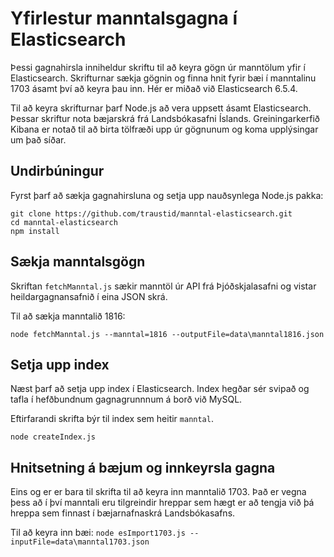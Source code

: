 # Yfirlestur manntalsgagna í Elasticsearch

Þessi gagnahirsla inniheldur skriftu til að keyra gögn úr manntölum yfir í Elasticsearch. Skrifturnar sækja gögnin og finna hnit fyrir bæi í manntalinu 1703 ásamt því að keyra þau inn. Hér er miðað við Elasticsearch 6.5.4.

Til að keyra skrifturnar þarf Node.js að vera uppsett ásamt Elasticsearch. Þessar skriftur nota bæjarskrá frá Landsbókasafni Íslands. Greiningarkerfið Kibana er notað til að birta tölfræði upp úr gögnunum og koma upplýsingar um það síðar.

## Undirbúningur

Fyrst þarf að sækja gagnahirsluna og setja upp nauðsynlega Node.js pakka:
```
git clone https://github.com/traustid/manntal-elasticsearch.git
cd manntal-elasticsearch
npm install
```

## Sækja manntalsgögn

Skriftan `fetchManntal.js` sækir manntöl úr API frá Þjóðskjalasafni og vistar heildargagnansafnið í eina JSON skrá.

Til að sækja manntalið 1816:

`node fetchManntal.js --manntal=1816 --outputFile=data\manntal1816.json`

## Setja upp index

Næst þarf að setja upp index í Elasticsearch. Index hegðar sér svipað og tafla í hefðbundnum gagnagrunnnum á borð við MySQL.

Eftirfarandi skrifta býr til index sem heitir `manntal`.

`node createIndex.js`

## Hnitsetning á bæjum og innkeyrsla gagna

Eins og er er bara til skrifta til að keyra inn manntalið 1703. Það er vegna þess að í því manntali eru tilgreindir hreppar sem hægt er að tengja við þá hreppa sem finnast í bæjarnafnaskrá Landsbókasafns.

Til að keyra inn bæi:
`node esImport1703.js --inputFile=data\manntal1703.json`
